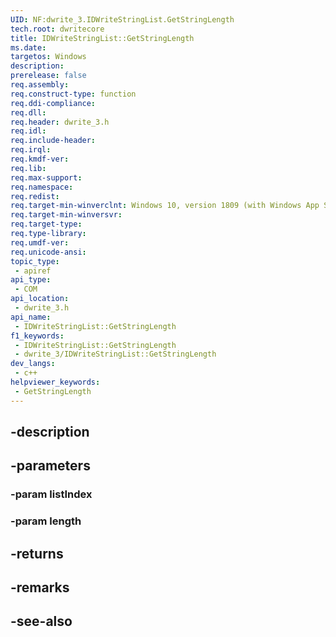 ```yaml
---
UID: NF:dwrite_3.IDWriteStringList.GetStringLength
tech.root: dwritecore
title: IDWriteStringList::GetStringLength
ms.date: 
targetos: Windows
description: 
prerelease: false
req.assembly: 
req.construct-type: function
req.ddi-compliance: 
req.dll: 
req.header: dwrite_3.h
req.idl: 
req.include-header: 
req.irql: 
req.kmdf-ver: 
req.lib: 
req.max-support: 
req.namespace: 
req.redist: 
req.target-min-winverclnt: Windows 10, version 1809 (with Windows App SDK 0.5 or later)
req.target-min-winversvr: 
req.target-type: 
req.type-library: 
req.umdf-ver: 
req.unicode-ansi: 
topic_type:
 - apiref
api_type:
 - COM
api_location:
 - dwrite_3.h
api_name:
 - IDWriteStringList::GetStringLength
f1_keywords:
 - IDWriteStringList::GetStringLength
 - dwrite_3/IDWriteStringList::GetStringLength
dev_langs:
 - c++
helpviewer_keywords:
 - GetStringLength
---
```


## -description

## -parameters

### -param listIndex

### -param length

## -returns

## -remarks

## -see-also

